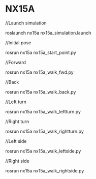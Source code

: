 # NX15A

//Launch simulation

roslaunch nx15a nx15a_simulation.launch

//Initial pose

rosrun nx15a nx15a_start_point.py

//Forward

rosrun nx15a nx15a_walk_fwd.py

//Back

rosrun nx15a nx15a_walk_back.py

//Left turn

rosrun nx15a nx15a_walk_leftturn.py

//Right turn

rosrun nx15a nx15a_walk_rightturn.py

//Left side

rosrun nx15a nx15a_walk_leftside.py

//Right side

rosrun nx15a nx15a_walk_rightside.py
